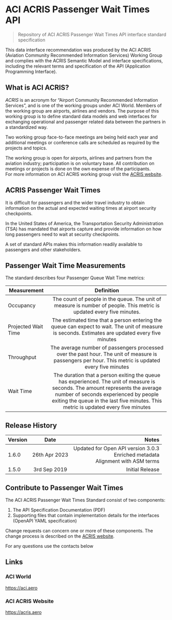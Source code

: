 # ACI ACRIS Passenger Wait Times API

> Repository of ACI ACRIS Passenger Wait Times API interface standard specification

This data interface recommendation was produced by the ACI ACRIS (Aviation Community Recommended Information Services) Working Group and complies with the ACRIS Semantic Model and interface specifications, including the relevant terms and specification of the API (Application
Programming Interface).

## What is ACI ACRIS?

_ACRIS_ is an acronym for “Airport Community Recommended Information Services”, and is one of the working groups under ACI World. Members of the working group are airports, airlines and vendors.
The purpose of this working group is to define standard data models and web interfaces for exchanging operational and passenger related data between the partners in a standardized way.  

Two working group face-to-face meetings are being held each year and additional meetings or conference calls are scheduled as required by the projects and topics. 

The working group is open for airports, airlines and partners from the aviation industry; participation is on voluntary base. All contribution on meetings or projects is done on the own expense of the participants.  
For more information on ACI ACRIS working group visit the [ACRIS website](https://acris.aero).

## ACRIS Passenger Wait Times

It is difficult for passengers and the wider travel industry to obtain information on the actual and expected waiting times at airport security checkpoints.

In the United States of America, the Transportation Security Administration (TSA) has mandated that airports capture and provide information on how long passengers need to wait at security checkpoints.

A set of standard APIs makes this information readily available to passengers and other stakeholders.

## Passenger Wait Time Measurements

The standard describes four Passenger Queue Wait Time metrics:
 
| Measurement | Definition |   
|-----------|:-----------:| 
| Occupancy | The count of people in the queue. The unit of measure is number of people. This metric is updated every five minutes. |  
| Projected Wait Time | The estimated time that a person entering the queue can expect to wait. The unit of measure is seconds. Estimates are updated every five minutes |  
| Throughput | The average number of passengers processed over the past hour. The unit of measure is passengers per hour. This metric is updated every five minutes |  
| Wait Time | The duration that a person exiting the queue has experienced. The unit of measure is seconds. The amount represents the average number of seconds experienced by people exiting the queue in the last five minutes. This metric is updated every five minutes |  


## Release History

| Version | Date | Notes |  
|-----------|:-----------:|-----------:|  
| 1.6.0 | 26th Apr 2023 | Updated for Open API version 3.0.3 <br> Enriched metadata <br> Alignment with ASM terms|  
| 1.5.0 |  3rd Sep 2019 | Initial Release |  


## Contribute to Passenger Wait Times

The ACI ACRIS Passenger Wait Times Standard consist of two components:

1. The API Specification Documentation (PDF)
2. Supporting files that contain implementation details for the interfaces (OpenAPI YAML specification)

Change requests can concern one or more of these components. The change process is described on the [ACRIS website](https://acris.aero).

For any questions use the contacts below

## Links
### ACI World
https://aci.aero

### ACI ACRIS Website
https://acris.aero

